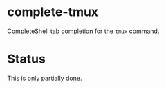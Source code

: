 complete-tmux
=============

CompleteShell tab completion for the `tmux` command.

# Status

This is only partially done.
